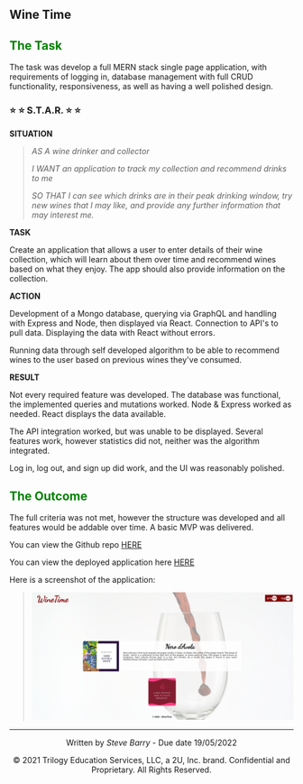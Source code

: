 ## Wine Time

## <span style="color:green"> The Task</span>

The task was develop a full MERN stack single page application, with requirements of logging in, database management with full CRUD functionality, responsiveness, as well as having a well polished design.

### ⭐ ⭐ S.T.A.R. ⭐ ⭐

**SITUATION**

> <span style="font-style:italic">AS A wine drinker and collector</span>
> 
> <span style="font-style:italic">I WANT an application to track my collection and recommend drinks to me</span>
>
> <span style="font-style:italic">SO THAT I can see which drinks are in their peak drinking window, try new wines that I may like, and provide any further information that may interest me.</span>

**TASK**

Create an application that allows a user to enter details of their wine collection, which will learn about them over time and recommend wines based on what they enjoy. The app should also provide information on the collection.

**ACTION**

Development of a Mongo database, querying via GraphQL and handling with Express and Node, then displayed via React. Connection to API's to pull data. Displaying the data with React without errors.

Running data through self developed algorithm to be able to recommend wines to the user based on previous wines they've consumed.

**RESULT**

Not every required feature was developed. The database was functional, the implemented queries and mutations worked. Node & Express worked as needed. React displays the data available.

The API integration worked, but was unable to be displayed. Several features work, however statistics did not, neither was the algorithm integrated.

Log in, log out, and sign up did work, and the UI was reasonably polished.

## <span style="color:green"> The Outcome</span>

The full criteria was not met, however the structure was developed and all features would be addable over time. A basic MVP was delivered.

You can view the Github repo [HERE](https://github.com/NBS5000/wineTime)

You can view the deployed application here [HERE](https://nbs-winetime.herokuapp.com/)

Here is a screenshot of the application:

> ![Screenshot of WineTime page](./client/public/assets/images/screen.png "Screenshot of WineTime page")

---
<p style="text-align:center;">Written by <span style="font-style:italic">Steve Barry</span> - Due date 19/05/2022</p>

<p style="text-align:center;">© 2021 Trilogy Education Services, LLC, a 2U, Inc. brand. Confidential and Proprietary. All Rights Reserved.</p>
